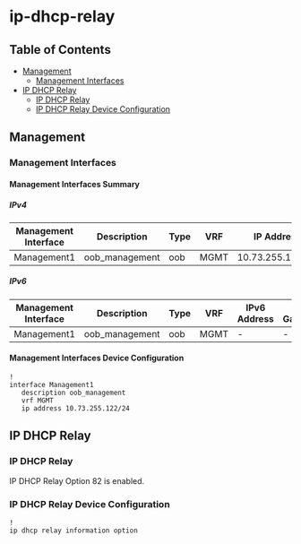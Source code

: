 # ip-dhcp-relay

## Table of Contents

- [Management](#management)
  - [Management Interfaces](#management-interfaces)
- [IP DHCP Relay](#ip-dhcp-relay)
  - [IP DHCP Relay](#ip-dhcp-relay-1)
  - [IP DHCP Relay Device Configuration](#ip-dhcp-relay-device-configuration)

## Management

### Management Interfaces

#### Management Interfaces Summary

##### IPv4

| Management Interface | Description | Type | VRF | IP Address | Gateway |
| -------------------- | ----------- | ---- | --- | ---------- | ------- |
| Management1 | oob_management | oob | MGMT | 10.73.255.122/24 | 10.73.255.2 |

##### IPv6

| Management Interface | Description | Type | VRF | IPv6 Address | IPv6 Gateway |
| -------------------- | ----------- | ---- | --- | ------------ | ------------ |
| Management1 | oob_management | oob | MGMT | - | - |

#### Management Interfaces Device Configuration

```eos
!
interface Management1
   description oob_management
   vrf MGMT
   ip address 10.73.255.122/24
```

## IP DHCP Relay

### IP DHCP Relay

IP DHCP Relay Option 82 is enabled.

### IP DHCP Relay Device Configuration

```eos
!
ip dhcp relay information option
```

